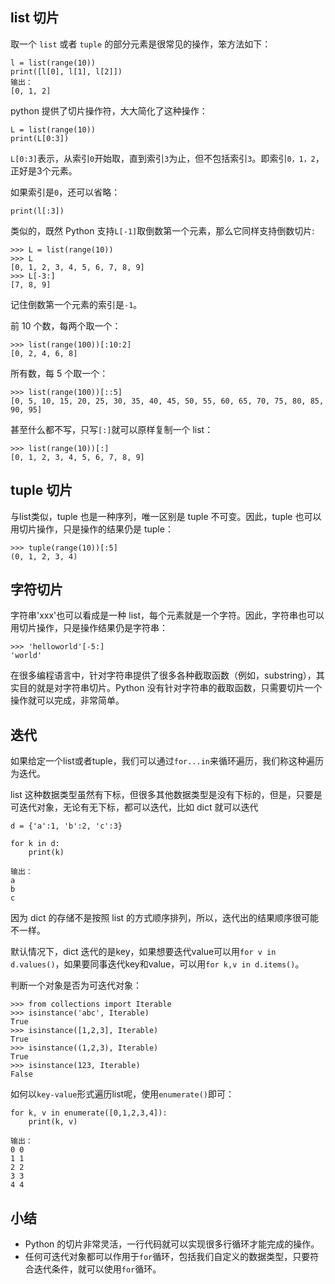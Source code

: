 ## list 切片

取一个 `list` 或者 `tuple` 的部分元素是很常见的操作，笨方法如下：

```
l = list(range(10))
print([l[0], l[1], l[2]])
输出：
[0, 1, 2]
```

python 提供了切片操作符，大大简化了这种操作：

```
L = list(range(10))
print(L[0:3])
```

`L[0:3]`表示，从索引`0`开始取，直到索引`3`为止，但不包括索引`3`。即索引`0，1，2`，正好是3个元素。

如果索引是`0`，还可以省略：

```
print(l[:3])
```

类似的，既然 Python 支持`L[-1]`取倒数第一个元素，那么它同样支持倒数切片:

```
>>> L = list(range(10))
>>> L
[0, 1, 2, 3, 4, 5, 6, 7, 8, 9]
>>> L[-3:]
[7, 8, 9]
```

记住倒数第一个元素的索引是`-1`。

前 10 个数，每两个取一个：

```
>>> list(range(100))[:10:2]
[0, 2, 4, 6, 8]
```

所有数，每 5 个取一个：

```
>>> list(range(100))[::5]
[0, 5, 10, 15, 20, 25, 30, 35, 40, 45, 50, 55, 60, 65, 70, 75, 80, 85, 90, 95]
```

甚至什么都不写，只写`[:]`就可以原样复制一个 list：

```
>>> list(range(10))[:]
[0, 1, 2, 3, 4, 5, 6, 7, 8, 9]
```

## tuple 切片

与list类似，tuple 也是一种序列，唯一区别是 tuple 不可变。因此，tuple 也可以用切片操作，只是操作的结果仍是 tuple：

```
>>> tuple(range(10))[:5]
(0, 1, 2, 3, 4)
```

## 字符切片

字符串'xxx'也可以看成是一种 list，每个元素就是一个字符。因此，字符串也可以用切片操作，只是操作结果仍是字符串：

```
>>> 'helloworld'[-5:]
'world'
```

在很多编程语言中，针对字符串提供了很多各种截取函数（例如，substring），其实目的就是对字符串切片。Python 没有针对字符串的截取函数，只需要切片一个操作就可以完成，非常简单。


## 迭代

如果给定一个list或者tuple，我们可以通过`for...in`来循环遍历，我们称这种遍历为迭代。

list 这种数据类型虽然有下标，但很多其他数据类型是没有下标的，但是，只要是可迭代对象，无论有无下标，都可以迭代，比如 dict 就可以迭代

```
d = {'a':1, 'b':2, 'c':3}

for k in d:
    print(k)

输出：
a
b
c
```

因为 dict 的存储不是按照 list 的方式顺序排列，所以，迭代出的结果顺序很可能不一样。

默认情况下，dict 迭代的是key，如果想要迭代value可以用`for v in d.values()`，如果要同事迭代key和value，可以用`for k,v in d.items()`。

判断一个对象是否为可迭代对象：

```
>>> from collections import Iterable
>>> isinstance('abc', Iterable)
True
>>> isinstance([1,2,3], Iterable)
True
>>> isinstance((1,2,3), Iterable)
True
>>> isinstance(123, Iterable)
False
```

如何以`key-value`形式遍历list呢，使用`enumerate()`即可：

```
for k, v in enumerate([0,1,2,3,4]):
    print(k, v)

输出：
0 0
1 1
2 2
3 3
4 4
```

## 小结

- Python 的切片非常灵活，一行代码就可以实现很多行循环才能完成的操作。
- 任何可迭代对象都可以作用于`for`循环，包括我们自定义的数据类型，只要符合迭代条件，就可以使用`for`循环。
